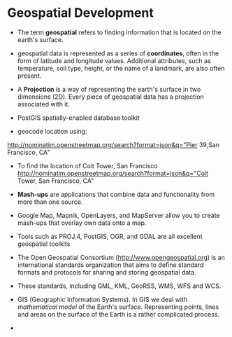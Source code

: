 # Geospatial Development

* The term **geospatial** refers to finding information that is located on the earth's surface.

* geospatial data is represented as a series of **coordinates**, often in the form of latitude and longitude values. Additional attributes, such as temperature, soil type, height, or the name of a landmark, are also often present.

* A **Projection** is a way of representing the earth's surface in two dimensions (2D). Every piece of geospatial data has a projection associated with it.

* PostGIS spatially-enabled database toolkit

* geocode location using:

http://nominatim.openstreetmap.org/search?format=json&q="Pier 39,San Francisco, CA"

* To find the location of Coit Tower, San Francisco
http://nominatim.openstreetmap.org/search?format=json&q="Coit Tower, San Francisco, CA"

* **Mash-ups** are applications that combine data and functionality from more than one source. 

* Google Map, Mapnik, OpenLayers, and MapServer allow you to create mash-ups that overlay own data onto a map.

* Tools such as PROJ.4, PostGIS, OGR, and GDAL are all excellent geospatial toolkits

* The Open Geospatial Consortium (http://www.opengeospatial.org) is an international standards organization that aims to define standard formats and protocols for sharing and storing geospatial data.

* These standards, including GML, KML, GeoRSS, WMS, WFS and WCS.

* GIS (Geographic Information Systems). In GIS we deal with _mathematical model_ of the Earth's surface. Representing points, lines and areas on the surface of the Earth is a rather complicated process.

* 
